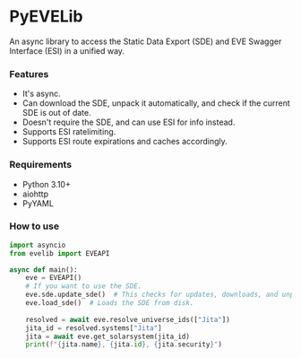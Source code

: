 # PyEVELib
An async library to access the Static Data Export (SDE) and EVE Swagger Interface (ESI) in a unified way.

###  Features
* It's async.
* Can download the SDE, unpack it automatically, and check if the current SDE is out of date.
* Doesn't require the SDE, and can use ESI for info instead.
* Supports ESI ratelimiting.
* Supports ESI route expirations and caches accordingly.

### Requirements
* Python 3.10+
* aiohttp
* PyYAML

### How to use
```python
import asyncio
from evelib import EVEAPI

async def main():
    eve = EVEAPI()
    # If you want to use the SDE.
    eve.sde.update_sde()  # This checks for updates, downloads, and unpacks the SDE as needed.
    eve.load_sde()  # Loads the SDE from disk.
    
    resolved = await eve.resolve_universe_ids(["Jita"])
    jita_id = resolved.systems["Jita"]
    jita = await eve.get_solarsystem(jita_id)
    print(f"{jita.name}, {jita.id}, {jita.security}")
```

